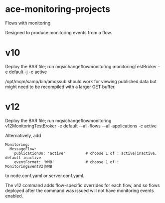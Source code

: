 # ace-monitoring-projects
Flows with monitoring

Designed to produce monitoring events from a flow.

# v10

Deploy the BAR file; run mqsichangeflowmonitoring monitoringTestBroker -e default -j -c active

/opt/mqm/samp/bin/amqssub should work for viewing published data but might need to be recompiled with a larger GET buffer.

# v12

Deploy the BAR file; run mqsichangeflowmonitoring  v12MonitoringTestBroker -e default --all-flows --all-applications -c active

Alternatively, add
```
Monitoring:
  MessageFlow:
    publicationOn: 'active'         # choose 1 of : active|inactive, default inactive
    eventFormat: 'WMB'              # choose 1 of : MonitoringEventV2|WMB
```
to node.conf.yaml or server.conf.yaml.

The v12 command adds flow-specific overrides for each flow, and so flows deployed after the command was issued will not
have monitoring events enabled.
